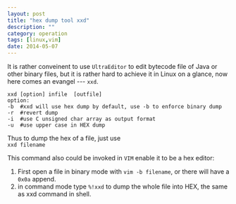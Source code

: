 ```yaml
---
layout: post
title: "hex dump tool xxd"
description: ""
category: operation
tags: [linux,vim]
date: 2014-05-07
---
```

It is rather conveinent to use `UltraEditor` to edit bytecode file of Java or other binary files, but it is rather hard to achieve it in Linux on a glance, now here comes an evangel --- `xxd`.  


```shell
xxd [option] infile  [outfile]
option:
-b  #xxd will use hex dump by default, use -b to enforce binary dump
-r  #revert dump
-i  #use C unsigned char array as output format
-u  #use upper case in HEX dump
```
Thus to dump the hex of a file, just use  
`xxd filename`  

This command also could be invoked in `VIM` enable it to be a hex editor:  

1. First open a file in binary mode with `vim -b filename`, or there will have a `0x0a` append.
2. in command mode type `%!xxd` to dump the whole file into HEX, the same as xxd command in shell.
